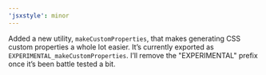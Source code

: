 ```yaml
---
'jsxstyle': minor
---
```


Added a new utility, `makeCustomProperties`, that makes generating CSS custom properties a whole lot easier. It’s currently exported as `EXPERIMENTAL_makeCustomProperties`. I’ll remove the "EXPERIMENTAL" prefix once it’s been battle tested a bit.
